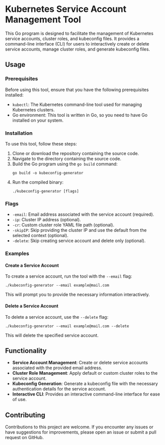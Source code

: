 # Kubernetes Service Account Management Tool

This Go program is designed to facilitate the management of Kubernetes service accounts, cluster roles, and kubeconfig files. It provides a command-line interface (CLI) for users to interactively create or delete service accounts, manage cluster roles, and generate kubeconfig files.

## Usage

### Prerequisites

Before using this tool, ensure that you have the following prerequisites installed:

- `kubectl`: The Kubernetes command-line tool used for managing Kubernetes clusters.
- Go environment: This tool is written in Go, so you need to have Go installed on your system.

### Installation

To use this tool, follow these steps:

1. Clone or download the repository containing the source code.
2. Navigate to the directory containing the source code.
3. Build the Go program using the `go build` command:
    ```
    go build -o kubeconfig-generator
    ```
4. Run the compiled binary:
    ```
    ./kubeconfig-generator [flags]
    ```

### Flags

- `-email`: Email address associated with the service account (required).
- `-ip`: Cluster IP address (optional).
- `-cr`: Custom cluster role YAML file path (optional).
- `-skipIP`: Skip providing the cluster IP and use the default from the selected context (optional).
- `-delete`: Skip creating service account and delete only (optional).

### Examples

#### Create a Service Account

To create a service account, run the tool with the `--email` flag:
```
./kubeconfig-generator --email example@mail.com
```
This will prompt you to provide the necessary information interactively.

#### Delete a Service Account

To delete a service account, use the `--delete` flag:
```
./kubeconfig-generator --email example@mail.com --delete
```
This will delete the specified service account.

## Functionality

- **Service Account Management**: Create or delete service accounts associated with the provided email address.
- **Cluster Role Management**: Apply default or custom cluster roles to the service account.
- **Kubeconfig Generation**: Generate a kubeconfig file with the necessary authentication details for the service account.
- **Interactive CLI**: Provides an interactive command-line interface for ease of use.

## Contributing

Contributions to this project are welcome. If you encounter any issues or have suggestions for improvements, please open an issue or submit a pull request on GitHub.
